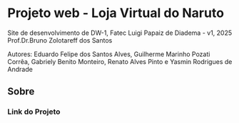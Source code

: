 # Projeto web - Loja Virtual do Naruto
Site de desenvolvimento de DW-1, Fatec Luigi Papaiz de Diadema - v1, 2025  Prof.Dr.Bruno Zolotareff dos Santos

Autores: Eduardo Felipe dos Santos Alves, Guilherme Marinho Pozati Corrêa, Gabriely Benito Monteiro, Renato Alves Pinto e Yasmin Rodrigues de Andrade

## Sobre

### Link do Projeto
